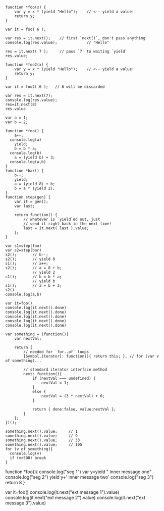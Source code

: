```
function *foo(x) {
	var y = x * (yield "Hello");	// <-- yield a value!
	return y;
}

var it = foo( 6 );

var res = it.next();	// first `next()`, don't pass anything
console.log(res.value);				// "Hello"

res = it.next( 7 );		// pass `7` to waiting `yield`
res.value;
```

```
function *foo2(x) {
	var y = x * (yield "Hello");	// <-- yield a value!
	return y;
}

var it = foo2( 6 );   // 6 will be discarded

var res = it.next(7);	
console.log(res.value);			
res=it.next(8)
res.value
```
```
var a = 1;
var b = 2;

function *foo() {
	a++;
  console.log(a)
	yield;
	b = b * a;
  console.log(b)
	a = (yield b) + 3;
  console.log(a,b)
}
function *bar() {
	b--;
	yield;
	a = (yield 8) + b;
	b = a * (yield 2);
}
function step(gen) {
	var it = gen();
	var last;

	return function() {
		// whatever is `yield`ed out, just
		// send it right back in the next time!
		last = it.next( last ).value;
	};
}

var s1=step(foo)
var s2=step(bar)
s2();		// b--;
s2();		// yield 8
s1();		// a++;
s2();		// a = 8 + b;
			// yield 2
s1();		// b = b * a;
			// yield b
s1();		// a = b + 3;
s2()
console.log(a,b)

var it=foo()
console.log(it.next().done)
console.log(it.next().done)
console.log(it.next().done)
console.log(it.next().done)
console.log(it.next().done)

```
```
var something = (function(){
	var nextVal;

	return {
		// needed for `for..of` loops
		[Symbol.iterator]: function(){ return this; }, // for (var v of something)...

		// standard iterator interface method
		next: function(){
			if (nextVal === undefined) {
				nextVal = 1;
			}
			else {
				nextVal = (3 * nextVal) + 6;
			}

			return { done:false, value:nextVal };
		}
	};
})();

something.next().value;		// 1
something.next().value;		// 9
something.next().value;		// 33
something.next().value;		// 105
for (v of something){
  console.log(v)
  if (v>500) break
}

```

function *foo(){
  console.log("seg 1")
  var y=yield " inner message one"
  console.log("seg 2")
  yield y+' inner message two'
  console.log("seg 3")
  return 8
}

var it=foo()
console.log(it.next("ext message 1").value)
console.log(it.next("ext message 2").value)
console.log(it.next("ext message 3").value)
